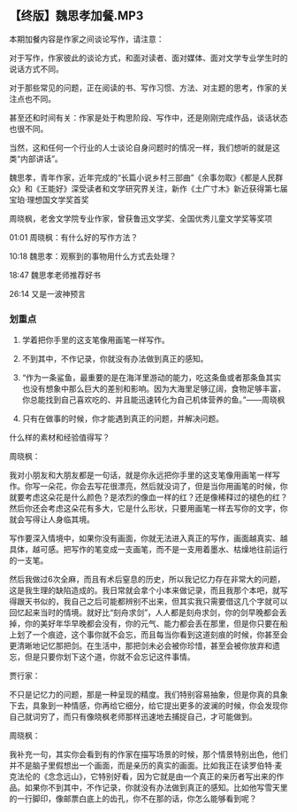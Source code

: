 ## 【终版】魏思孝加餐.MP3



本期加餐内容是作家之间谈论写作，请注意：

对于写作，作家彼此的谈论方式，和面对读者、面对媒体、面对文学专业学生时的说话方式不同。

对于那些常见的问题，正在阅读的书、写作习惯、方法、对主题的思考，作家的关注点也不同。

甚至还和时间有关：作家是处于构思阶段、写作中，还是刚刚完成作品，谈话状态也很不同。

当然，这和任何一个行业的人士谈论自身问题时的情况一样，我们想听的就是这类“内部讲话”。



魏思孝，青年作家，近年完成的“长篇小说乡村三部曲”《余事勿取》《都是人民群众》和《王能好》深受读者和文学研究界关注，新作《土广寸木》新近获得第七届宝珀·理想国文学奖首奖

周晓枫，老舍文学院专业作家，曾获鲁迅文学奖、全国优秀儿童文学奖等奖项



01:01 周晓枫：有什么好的写作方法？

10:18 魏思孝：观察到的事物用什么方式去处理？

18:47 魏思孝老师推荐好书

26:14 又是一波神预言









### 划重点

 1. 学着把你手里的这支笔像用画笔一样写作。

 2. 不到其中，不作记录，你就没有办法做到真正的感知。

 3. “作为一条鲨鱼，最重要的是在海洋里游动的能力，吃这条鱼或者那条鱼其实也没有想象中那么巨大的差别和影响。因为大海里足够辽阔，食物足够丰富，你总能找到自己喜欢吃的、并且能迅速转化为自己机体营养的鱼。”——周晓枫

 4. 只有在做事的时候，你才能遇到真正的问题，并解决问题。



什么样的素材和经验值得写？

周晓枫：

我对小朋友和大朋友都是一句话，就是你永远把你手里的这支笔像用画笔一样写作。你写一朵花，你会去写花很漂亮，然后就没词了，但是当你用画笔的时候，你就要考虑这朵花是什么颜色？是浓烈的像血一样的红？还是像稀释过的褪色的红？然后你还会考虑这朵花有多大，它是什么形状，只要用画笔一样去写你的文字，你就会写得让人身临其境。

写作要深入情境中，如果你没有画面，你就无法进入真正的写作，画面越真实、越具体，越可感。把写作的笔变成一支画笔，而不是一支用着墨水、枯燥地往前运行的一支笔。

然后我做过6次全麻，而且有术后窒息的历史，所以我记忆力存在非常大的问题，这是我生理的缺陷造成的。我日常就会拿个小本来做记录，而且我那个本吧，就写得跟天书似的，我自己之后可能都辨别不出来，但其实我只需要借这几个字就可以回忆起来当时的情境。就好比“刻舟求剑”，人人都是刻舟求剑，你的剑早晚都会丢掉，你的美好年华早晚都会没有，你的元气、能力都会丢在那里，但是你只要在船上划了一个痕迹，这个事你就不会忘，而且每当你看到这道刻痕的时候，你甚至会更清晰地记忆那把剑。在生活中，那把剑未必会被你珍惜，甚至会被你放弃和遗忘，但是只要你划下这个道，你就不会忘记这件事情。

贾行家：

不只是记忆力的问题，那是一种呈现的精度。我们特别容易抽象，但是你真的具象下去，具象到一种情感，你再给它细分，给它提出更多的波澜的时候，你会发现你自己就词穷了，而只有像晓枫老师那样迅速地去捕捉自己，才可能做到。

周晓枫：

我补充一句，其实你会看到有的作家在描写场景的时候，那个情景特别出色，他们并不是脑子里假想出一个画面，而是亲历的真实的画面。比如我正在读罗伯特·麦克法伦的《念念远山》，它特别好看，因为它就是由一个真正的亲历者写出来的作品。如果你不到其中，不作记录，你就没有办法做到真正的感知。比如他写雪天里的一行脚印，像邮票白底上的齿孔，你不在那的话，你怎么能够看到呢？

